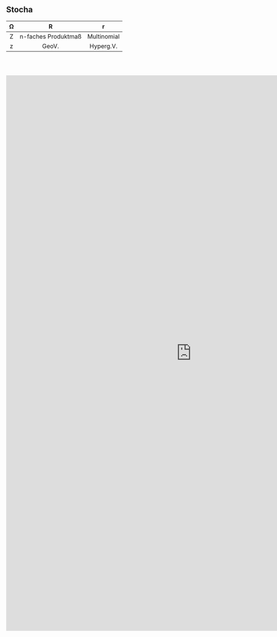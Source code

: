 ## Stocha

|Ω| R | r |
|:---:|:---:|:---:|
|Z|n-faches Produktmaß|Multinomial|
|z|GeoV.|Hyperg.V.|

<br><br>

<embed src="https://bwuah.github.io/Stochastik_Rev.pdf" style="width:1000px;height:1500px" type='application/pdf'>

<!--[img](file3.PNG)-->
